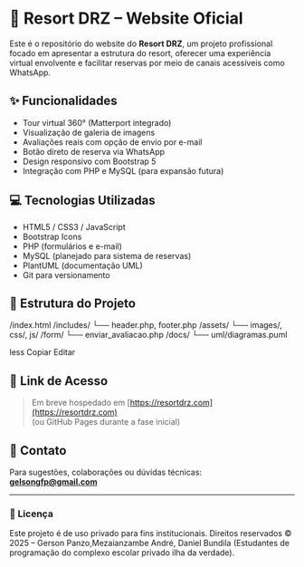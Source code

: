 # 🌴 Resort DRZ – Website Oficial

Este é o repositório do website do **Resort DRZ**, um projeto profissional focado em apresentar a estrutura do resort, oferecer uma experiência virtual envolvente e facilitar reservas por meio de canais acessíveis como WhatsApp.

## ✨ Funcionalidades

- Tour virtual 360° (Matterport integrado)
- Visualização de galeria de imagens
- Avaliações reais com opção de envio por e-mail
- Botão direto de reserva via WhatsApp
- Design responsivo com Bootstrap 5
- Integração com PHP e MySQL (para expansão futura)

## 💻 Tecnologias Utilizadas

- HTML5 / CSS3 / JavaScript
- Bootstrap Icons
- PHP (formulários e e-mail)
- MySQL (planejado para sistema de reservas)
- PlantUML (documentação UML)
- Git para versionamento

## 📂 Estrutura do Projeto

/index.html
/includes/
└── header.php, footer.php
/assets/
└── images/, css/, js/
/form/
└── enviar_avaliacao.php
/docs/
└── uml/diagramas.puml

less
Copiar
Editar

## 🔗 Link de Acesso

> Em breve hospedado em [https://resortdrz.com](https://resortdrz.com)  
> (ou GitHub Pages durante a fase inicial)

## 📧 Contato

Para sugestões, colaborações ou dúvidas técnicas:  
**gelsongfp@gmail.com**

---

### 📌 Licença

Este projeto é de uso privado para fins institucionais. Direitos reservados © 2025 – Gerson Panzo,Mezaianzambe André, Daniel Bundila (Estudantes de programação do complexo escolar privado ilha da verdade).
